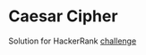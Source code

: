 # Caesar Cipher

Solution for HackerRank [challenge](https://www.hackerrank.com/challenges/caesar-cipher-1/problem)
